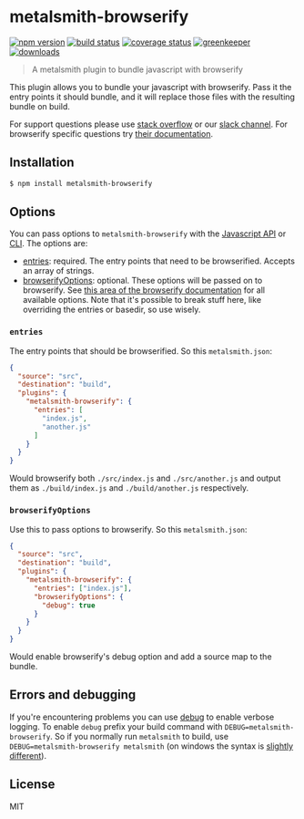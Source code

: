# metalsmith-browserify

[![npm version][version-badge]][version-url]
[![build status][build-badge]][build-url]
[![coverage status][coverage-badge]][coverage-url]
[![greenkeeper][greenkeeper-badge]][greenkeeper-url]
[![downloads][downloads-badge]][downloads-url]

> A metalsmith plugin to bundle javascript with browserify

This plugin allows you to bundle your javascript with browserify. Pass it the entry points it should bundle, and it will replace those files with the resulting bundle on build.

For support questions please use [stack overflow][stackoverflow-url] or our [slack channel][slack-url]. For browserify specific questions try [their documentation](https://github.com/browserify/browserify).

## Installation

```bash
$ npm install metalsmith-browserify
```

## Options

You can pass options to `metalsmith-browserify` with the [Javascript API](https://github.com/segmentio/metalsmith#api) or [CLI](https://github.com/segmentio/metalsmith#cli). The options are:

* [entries](#entries): required. The entry points that need to be browserified. Accepts an array of strings.
* [browserifyOptions](#browserifyoptions): optional. These options will be passed on to browserify. See [this area of the browserify documentation](https://github.com/browserify/browserify#browserifyfiles--opts) for all available options. Note that it's possible to break stuff here, like overriding the entries or basedir, so use wisely.

### `entries`

The entry points that should be browserified. So this `metalsmith.json`:

```json
{
  "source": "src",
  "destination": "build",
  "plugins": {
    "metalsmith-browserify": {
      "entries": [
        "index.js",
        "another.js"
      ]
    }
  }
}
```

Would browserify both `./src/index.js` and `./src/another.js` and output them as `./build/index.js` and `./build/another.js` respectively.

### `browserifyOptions`

Use this to pass options to browserify. So this `metalsmith.json`:

```json
{
  "source": "src",
  "destination": "build",
  "plugins": {
    "metalsmith-browserify": {
      "entries": ["index.js"],
      "browserifyOptions": {
        "debug": true
      }
    }
  }
}
```

Would enable browserify's debug option and add a source map to the bundle.

## Errors and debugging

If you're encountering problems you can use [debug](https://www.npmjs.com/package/debug) to enable verbose logging. To enable `debug` prefix your build command with `DEBUG=metalsmith-browserify`. So if you normally run `metalsmith` to build, use `DEBUG=metalsmith-browserify metalsmith` (on windows the syntax is [slightly different](https://www.npmjs.com/package/debug#windows-note)).

## License

MIT

[build-badge]: https://travis-ci.org/metalsmith/metalsmith-browserify.svg?branch=master
[build-url]: https://travis-ci.org/metalsmith/metalsmith-browserify
[downloads-badge]: https://img.shields.io/npm/dm/metalsmith-browserify.svg
[downloads-url]: https://www.npmjs.com/package/metalsmith-browserify
[version-badge]: https://img.shields.io/npm/v/metalsmith-browserify.svg
[version-url]: https://www.npmjs.com/package/metalsmith-browserify
[greenkeeper-badge]: https://badges.greenkeeper.io/metalsmith/metalsmith-browserify.svg
[greenkeeper-url]: https://greenkeeper.io/
[coverage-badge]: https://coveralls.io/repos/github/metalsmith/metalsmith-browserify/badge.svg?branch=master
[coverage-url]: https://coveralls.io/github/metalsmith/metalsmith-browserify?branch=master
[slack-url]: http://metalsmith-slack.herokuapp.com/
[stackoverflow-url]: http://stackoverflow.com/questions/tagged/metalsmith
